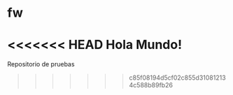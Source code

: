 # fw
<<<<<<< HEAD
Hola
Mundo!
=======

Repositorio de pruebas
>>>>>>> c85f08194d5cf02c855d310812134c588b89fb26
